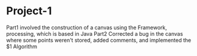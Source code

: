 # Project-1
Part1 involved the construction of a canvas using the Framework, processing, which is based in Java
Part2 Corrected a bug in the canvas where some points weren't stored, added comments, and implemented the $1 Algorithm

